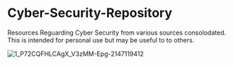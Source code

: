 # Cyber-Security-Repository
Resources Reguarding Cyber Security from various sources consolodated. This is intended for personal use but may be useful to to others. 



![1_P72CQFHLCAgX_V3zMM-Epg-2147119412](https://user-images.githubusercontent.com/60716793/214696336-aca78812-6eb7-436c-82f3-4a4afc6c03ef.png)
